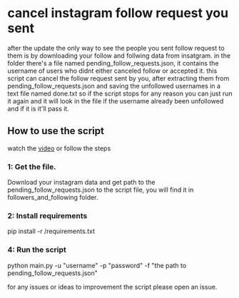 # cancel instagram follow request you sent
after the update the only way to see the people you sent follow request to them is by downloading your follow and follwing data from insatgram.
in the folder there's a file named pending_follow_requests.json, it contains the username of users who didnt either canceled follow or accepted it.
this script can cancel the follow request sent by you, after extracting them from pending_follow_requests.json and saving the unfollowed usernames in a text file named done.txt so if the script stops for any reason you can just run it again and it will look in the file if the username already been unfollowed and if it is it'll pass it.

## How to use the script
watch the [video](https://youtu.be/W-ZXk6umvRM) or follow the steps

### 1: Get the file.
Download your instagram data and get path to the pending_follow_requests.json to the script file, you will find it in followers_and_following folder.

### 2: Install requirements
pip install -r /requirements.txt

### 4: Run the script
python main.py -u "username" -p "password" -f "the path to pending_follow_requests.json" 


for any issues or ideas to improvement the script please open an issue.
